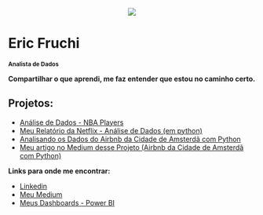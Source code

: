 <p align="center">
  <img src="https://github.com/ericfruchi/fonte_de_dados/blob/master/data-word-cloud.png?raw=true" >
</p>

# Eric Fruchi
<sub>**Analista de Dados**</sub>

**Compartilhar o que aprendi, me faz entender que estou no caminho certo.**

## Projetos:
* [Análise de Dados - NBA Players](https://github.com/ericfruchi/Portfolio/blob/master/An%C3%A1lise_de_Dados_NBA_Players.ipynb)
* [Meu Relatório da Netflix - Análise de Dados (em python)](https://github.com/ericfruchi/Portfolio/blob/master/MeuRelatorio_Netflix.ipynb) 
* [Analisando os Dados do Airbnb da Cidade de Amsterdã com Python](https://github.com/ericfruchi/portifolio/blob/master/Analisando_os_Dados_do_Airbnb_Amsterd%C3%A3_com_Python.ipynb) 
* [Meu artigo no Medium desse Projeto (Airbnb da Cidade de Amsterdã com Python)](https://medium.com/@ericfruchi/analisando-os-dados-do-airbnb-da-cidade-de-amsterd%C3%A3-com-python-2c2cd9e4d23a)

**Links para onde me encontrar:**
* [Linkedin](https://www.linkedin.com/in/eric-fruchi-93137387/)
* [Meu Medium](https://medium.com/@ericfruchi)
* [Meus Dashboards - Power BI](https://sites.google.com/view/ericfruchi-dashportfolio/home)
